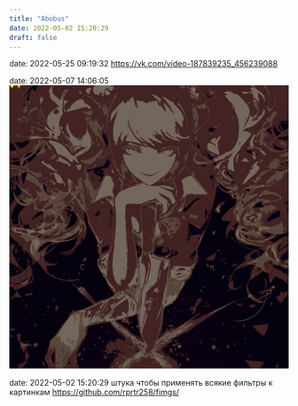 ```yaml
---
title: "Abobus"
date: 2022-05-02 15:20:29
draft: false
---
```


date: 2022-05-25 09:19:32
https://vk.com/video-187839235_456239088

date: 2022-05-07 14:06:05
![](/img/vk/f2MVzdG7AlI.jpg)

date: 2022-05-02 15:20:29
штука чтобы применять всякие фильтры к картинкам
https://github.com/rprtr258/fimgs/
